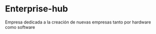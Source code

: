 # Enterprise-hub
Empresa dedicada a la creación de nuevas empresas tanto por hardware como software
